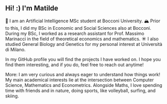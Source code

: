 ## Hi! :) I'm Matilde

<!--
**matildedol/matildedol** is a ✨ _special_ ✨ repository because its `README.md` (this file) appears on your GitHub profile.

Here are some ideas to get you started:

- 🔭 I’m currently working on ...
- 🌱 I’m currently learning ...
- 👯 I’m looking to collaborate on ...
- 🤔 I’m looking for help with ...
- 💬 Ask me about ...
- 📫 How to reach me: ...
- 😄 Pronouns: ...
- ⚡ Fun fact: ...
-->
🌊 I am an Artificial Intelligence MSc student at Bocconi University.
🏔️ Prior to this, I did my BSc in Economic and Social Sciences also at Bocconi. During my BSc, I worked as a research assistant for Prof. Massimo Marinacci in the field of theoretical economics and mathematics. 
☀️ I also studied General Biology and Genetics for my personal interest at Università di Milano.

In my GitHub profile you will find the projects I have worked on. I hope you find them interesting, and if you do, feel free to reach out anytime!

More:
I am very curious and always eager to understand how things work! My main academical interests lie at the intersection between Computer Science, Mathematics and Econometrics.
Alongside Maths, I love spending time with friends and in nature, doing sports, like volleyball, surfing, and skiing.

